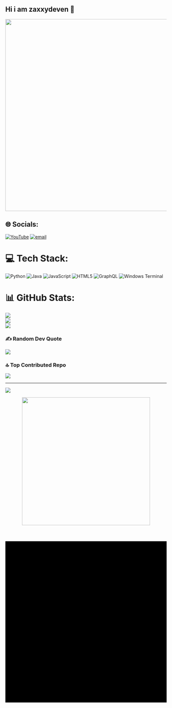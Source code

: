 ## Hi i am zaxxydeven 👋

<p align="center">
  <img src="https://media.tenor.com/2uyENRmiUt0AAAAC/coding.gif" width="600"/>
</p>

## 🌐 Socials:
[![YouTube](https://img.shields.io/badge/YouTube-%23FF0000.svg?logo=YouTube&logoColor=white)](https://youtube.com/@ZaxxyDev) [![email](https://img.shields.io/badge/Email-D14836?logo=gmail&logoColor=white)](mailto:xdvenom260@gmail.com) 

# 💻 Tech Stack:
![Python](https://img.shields.io/badge/python-3670A0?style=for-the-badge&logo=python&logoColor=ffdd54) ![Java](https://img.shields.io/badge/java-%23ED8B00.svg?style=for-the-badge&logo=openjdk&logoColor=white) ![JavaScript](https://img.shields.io/badge/javascript-%23323330.svg?style=for-the-badge&logo=javascript&logoColor=%23F7DF1E) ![HTML5](https://img.shields.io/badge/html5-%23E34F26.svg?style=for-the-badge&logo=html5&logoColor=white) ![GraphQL](https://img.shields.io/badge/-GraphQL-E10098?style=for-the-badge&logo=graphql&logoColor=white) ![Windows Terminal](https://img.shields.io/badge/Windows%20Terminal-%234D4D4D.svg?style=for-the-badge&logo=windows-terminal&logoColor=white)
# 📊 GitHub Stats:
![](https://github-readme-stats.vercel.app/api?username=ZAXXYDEVEN&theme=gotham&hide_border=false&include_all_commits=false&count_private=false)<br/>
![](https://nirzak-streak-stats.vercel.app/?user=ZAXXYDEVEN&theme=gotham&hide_border=false)<br/>
![](https://github-readme-stats.vercel.app/api/top-langs/?username=ZAXXYDEVEN&theme=gotham&hide_border=false&include_all_commits=false&count_private=false&layout=compact)

### ✍️ Random Dev Quote
![](https://quotes-github-readme.vercel.app/api?type=horizontal&theme=merko)

### 🔝 Top Contributed Repo
![](https://github-contributor-stats.vercel.app/api?username=ZAXXYDEVEN&limit=5&theme=merko&combine_all_yearly_contributions=true)

---
[![](https://visitcount.itsvg.in/api?id=ZAXXYDEVEN&icon=0&color=0)](https://visitcount.itsvg.in)

<!-- Proudly created with GPRM ( https://gprm.itsvg.in ) -->

<p align="center">
  <img src="https://cdn.dribbble.com/users/1162077/screenshots/3848914/programmer.gif" width="400"/>
</p>

<!DOCTYPE html>
<html lang="en">
<head>
  <meta charset="UTF-8">
  <title>Snake Game</title>
  <style>
    canvas {
      background: #000;
      display: block;
      margin: auto;
      margin-top: 50px;
    }
  </style>
</head>
<body>
<canvas id="game" width="400" height="400"></canvas>
<script>
const canvas = document.getElementById("game");
const ctx = canvas.getContext("2d");

const box = 20;
let snake = [{ x: 9 * box, y: 10 * box }];
let direction = null;

let food = {
  x: Math.floor(Math.random() * 19 + 1) * box,
  y: Math.floor(Math.random() * 19 + 1) * box
};

function draw() {
  ctx.fillStyle = "black";
  ctx.fillRect(0, 0, 400, 400);

  for (let i = 0; i < snake.length; i++) {
    ctx.fillStyle = i === 0 ? "lime" : "green";
    ctx.fillRect(snake[i].x, snake[i].y, box, box);
  }

  ctx.fillStyle = "red";
  ctx.fillRect(food.x, food.y, box, box);

  let headX = snake[0].x;
  let headY = snake[0].y;

  if (direction === "LEFT") headX -= box;
  if (direction === "RIGHT") headX += box;
  if (direction === "UP") headY -= box;
  if (direction === "DOWN") headY += box;

  if (headX === food.x && headY === food.y) {
    food = {
      x: Math.floor(Math.random() * 19 + 1) * box,
      y: Math.floor(Math.random() * 19 + 1) * box
    };
  } else {
    snake.pop();
  }

  const newHead = { x: headX, y: headY };

  // Game Over
  if (
    headX < 0 || headY < 0 ||
    headX >= 400 || headY >= 400 ||
    snake.some(segment => segment.x === headX && segment.y === headY)
  ) {
    clearInterval(game);
    alert("Game Over!");
  }

  snake.unshift(newHead);
}

document.addEventListener("keydown", e => {
  if (e.key === "ArrowLeft" && direction !== "RIGHT") direction = "LEFT";
  if (e.key === "ArrowUp" && direction !== "DOWN") direction = "UP";
  if (e.key === "ArrowRight" && direction !== "LEFT") direction = "RIGHT";
  if (e.key === "ArrowDown" && direction !== "UP") direction = "DOWN";
});

const game = setInterval(draw, 100);
</script>
</body>
</html>
